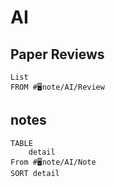 # AI

## Paper Reviews
```dataview
List
FROM #🖥️note/AI/Review 
```

## notes
```dataview
TABLE
	detail
From #🖥️note/AI/Note 
SORT detail
```
